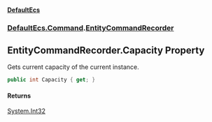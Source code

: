 #### [DefaultEcs](./index.md 'index')
### [DefaultEcs.Command](./DefaultEcs-Command.md 'DefaultEcs.Command').[EntityCommandRecorder](./DefaultEcs-Command-EntityCommandRecorder.md 'DefaultEcs.Command.EntityCommandRecorder')
## EntityCommandRecorder.Capacity Property
Gets current capacity of the current instance.  
```C#
public int Capacity { get; }
```
#### Returns
[System.Int32](https://docs.microsoft.com/en-us/dotnet/api/System.Int32 'System.Int32')  
